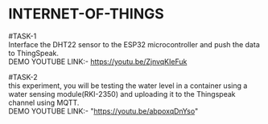 # INTERNET-OF-THINGS

#TASK-1   
Interface the DHT22 sensor to the ESP32 microcontroller and push the
data to ThingSpeak.  
DEMO YOUTUBE LINK:- https://youtu.be/ZjnvqKIeFuk

#TASK-2  
this experiment, you will be testing the water level in a container using a water
sensing module(RKI-2350) and uploading it to the Thingspeak channel using MQTT.  
DEMO YOUTUBE LINK:- "https://youtu.be/abpoxqDnYso"
